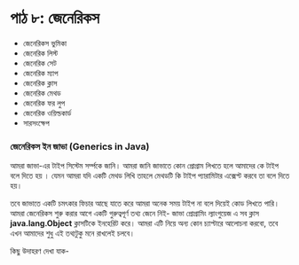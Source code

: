 # পাঠ ৮: জেনেরিকস

* জেনেরিকস ভুমিকা 
* জেনেরিক লিস্ট
* জেনেরিক সেট
* জেনেরিক ম্যাপ
* জেনেরিক ক্লাস
* জেনেরিক মেথড
* জেনেরিক ফর লুপ
* জেনেরিক ওয়িল্ডকার্ড
* সারসংক্ষেপ



### জেনেরিকস ইন জাভা (Generics in Java)

আমরা জাভা-এর টাইপ সিস্টেম সর্ম্পকে জানি। আমরা জানি জাভাতে কোন প্রোগ্রাম লিখতে হলে আমাদের কে টাইপ বলে দিতে হয় । যেমন আমরা যদি একটি মেথড লিখি তাহলে মেথডটি কি টাইপ প্যারামিটার এক্সেপ্ট করবে তা বলে দিতে হয়। 

তবে জাভাতে একটি চমৎকার ফিচার আছে যাতে করে আমরা অনেক সময় টাইপ না বলে দিয়েই কোড লিখতে পারি।
আমরা জেনেরিকস শুরু করার আগে একটি গুরুত্বপূর্ণ তথ্য জেনে নিই- জাভা প্রোগ্রামিং ল্যাংগুয়েজ এ সব ক্লাস **java.lang.Object** ক্লাসটিকে ইনহেরিট করে। আমরা এটি নিয়ে অন্য কোন চ্যাপ্টারে আলোচনা করবো, তবে এখন আমাদের শুধু এই তথ্যটুকু মনে রাখলেই চলবে। 

কিছু উদাহরণ দেখা যাক- 

